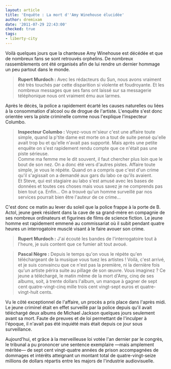 ```yaml
---
layout: article
title: 'Enquête : La mort d''Amy Winehouse élucidée'
author: dremixam
date: '2011-07-29 22:43:00'
checked: true
tags:
- liberty-city
---
```


Voilà quelques jours que la chanteuse Amy Winehouse est décédée et que de nombreux fans se sont retrouvés orphelins. De nombreux rassemblements ont été organisés afin de lui rendre un dernier hommage un peu partout dans le monde.

> **Rupert Murdoch :** Avec les rédacteurs du Sun, nous avons vraiment été très touchés par cette disparition si violente et foudroyante. Et les nombreux messages que ses fans ont laissé sur sa messagerie téléphonique nous ont vraiment ému aux larmes.

Après le décès, la police a rapidement écarté les causes naturelles ou liées à la consommation d'alcool ou de drogue de l'artiste. L'enquête s'est donc orientée vers la piste criminelle comme nous l'explique l'inspecteur Columbo.

> **Inspecteur Columbo :** Voyez-vous m'sieur c'est une affaire toute simple, quand la p'tite dame est morte on a tout de suite pensé qu'elle avait trop bu et qu'elle n'avait pas supporté. Mais après une petite enquête on s'est rapidement rendu compte que ce n'était pas une piste sérieuse.  
> Comme ma femme me le dit souvent, il faut chercher plus loin que le bout de son nez. On a donc été vers d'autres pistes. Affaire toute simple, je vous le répète. Quand on a compris que c'est d'un crime qu'il s'agissait on a demandé aux gars du labo ce qu'ils avaient.  
> Et Steve, qui est stagiaire au labo s'est amusé avec les bases de données et toutes ces choses mais vous savez je ne comprends pas bien tout ça. Enfin… On a trouvé qu'un homme surveillé par nos services pourrait bien être l'auteur de ce crime…

C'est donc ce matin au lever du soleil que la police frappe à la porte de B. Actol, jeune geek résident dans la cave de sa grand-mère en compagnie de ses nombreux ordinateurs et figurines de films de science fiction. Le jeune homme est rapidement emmené au commissariat où il subit pendant quatre heures un interrogatoire musclé visant à le faire avouer son crime.

> **Rupert Murdoch :** J'ai écouté les bandes de l'interrogatoire tout à l'heure, je suis content que ce fumier ait tout avoué.

> **Pascal Nègre :** Depuis le temps qu'on vous le répète qu'en téléchargeant de la musique vous tuez les artistes ! Voilà, c'est arrivé, et je suis convaincu que ce n'est pas la première, ni la dernière fois qu'un artiste périra suite au pillage de son œuvre. Vous imaginez ? Ce jeune a téléchargé, le matin même de la mort d'Amy, cinq de ses albums, soit, à trente dollars l'album, un manque à gagner de sept cent quatre-vingt-cinq mille trois cent vingt-sept euros et quatre-vingt-huit cents.

Vu le côté exceptionnel de l'affaire, un procès a pris place dans l'après midi. Le jeune criminel était en effet surveillé par la police depuis qu'il avait téléchargé deux albums de Michael Jackson quelques jours seulement avant sa mort. Faute de preuves et de loi permettant de l'inculper à l'époque, il n'avait pas été inquiété mais était depuis ce jour sous surveillance.

Aujourd'hui, et grâce à la merveilleuse loi votée l'an dernier par le congrès, le tribunal a pu prononcer une sentence exemplaire —mais amplement méritée— de sept cent vingt-quatre années de prison accompagnées de dommages et intérêts atteignant un montant total de quatre-vingt-seize millions de dollars répartis entre les majors de l'industrie audiovisuelle.